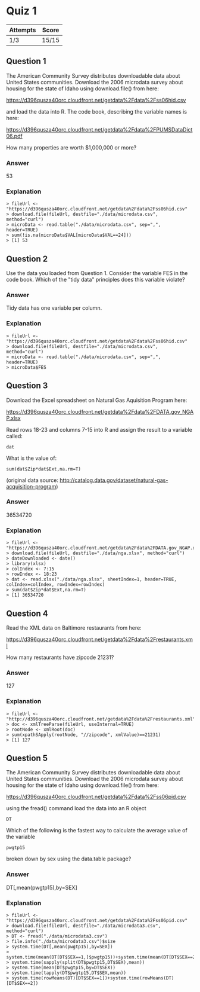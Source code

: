 Quiz 1
======

|Attempts|Score|
|--------|-----|
|     1/3|15/15|


Question 1
----------
The American Community Survey distributes downloadable data about United States communities. Download the 2006 microdata survey about housing for the state of Idaho using download.file() from here: 

https://d396qusza40orc.cloudfront.net/getdata%2Fdata%2Fss06hid.csv 

and load the data into R. The code book, describing the variable names is here: 

https://d396qusza40orc.cloudfront.net/getdata%2Fdata%2FPUMSDataDict06.pdf

How many properties are worth $1,000,000 or more?

### Answer
53

### Explanation

    > fileUrl <- "https://d396qusza40orc.cloudfront.net/getdata%2Fdata%2Fss06hid.csv"
    > download.file(fileUrl, destfile="./data/microdata.csv", method="curl")
    > microData <- read.table("./data/microdata.csv", sep=",", header=TRUE)
    > sum(!is.na(microData$VAL[microData$VAL==24]))
    > [1] 53
    
    
Question 2
----------
Use the data you loaded from Question 1. Consider the variable FES in the code book. Which of the "tidy data" principles does this variable violate?

### Answer
Tidy data has one variable per column.

### Explanation

    > fileUrl <- "https://d396qusza40orc.cloudfront.net/getdata%2Fdata%2Fss06hid.csv"
    > download.file(fileUrl, destfile="./data/microdata.csv", method="curl")
    > microData <- read.table("./data/microdata.csv", sep=",", header=TRUE)
    > microData$FES
    
    
Question 3
----------
Download the Excel spreadsheet on Natural Gas Aquisition Program here: 

https://d396qusza40orc.cloudfront.net/getdata%2Fdata%2FDATA.gov_NGAP.xlsx

Read rows 18-23 and columns 7-15 into R and assign the result to a variable called:

    dat
    
What is the value of:

    sum(dat$Zip*dat$Ext,na.rm=T)
    
(original data source: http://catalog.data.gov/dataset/natural-gas-acquisition-program)
    
### Answer
36534720

### Explanation

    > fileUrl <- "https://d396qusza40orc.cloudfront.net/getdata%2Fdata%2FDATA.gov_NGAP.xlsx"
    > download.file(fileUrl, destfile="./data/nga.xlsx", method="curl")
    > dateDownloaded <- date()
    > library(xlsx)
    > colIndex <- 7:15
    > rowIndex <- 18:23
    > dat <- read.xlsx("./data/nga.xlsx", sheetIndex=1, header=TRUE, colIndex=colIndex, rowIndex=rowIndex)
    > sum(dat$Zip*dat$Ext,na.rm=T)
    > [1] 36534720
    

Question 4
----------
Read the XML data on Baltimore restaurants from here: 

https://d396qusza40orc.cloudfront.net/getdata%2Fdata%2Frestaurants.xml 

How many restaurants have zipcode 21231?

### Answer
127

### Explanation

    > fileUrl <- "http://d396qusza40orc.cloudfront.net/getdata%2Fdata%2Frestaurants.xml"
    > doc <- xmlTreeParse(fileUrl, useInternal=TRUE)
    > rootNode <- xmlRoot(doc)
    > sum(xpathSApply(rootNode, "//zipcode", xmlValue)==21231)
    > [1] 127
    

Question 5
----------
The American Community Survey distributes downloadable data about United States communities. Download the 2006 microdata survey about housing for the state of Idaho using download.file() from here: 

https://d396qusza40orc.cloudfront.net/getdata%2Fdata%2Fss06pid.csv 

using the fread() command load the data into an R object

    DT
    
Which of the following is the fastest way to calculate the average value of the variable

    pwgtp15
    
broken down by sex using the data.table package?

### Answer
DT[,mean(pwgtp15),by=SEX]

### Explanation

    > fileUrl <- "https://d396qusza40orc.cloudfront.net/getdata%2Fdata%2Fss06pid.csv"
    > download.file(fileUrl, destfile="./data/microdata3.csv", method="curl")
    > DT <- fread("./data/microdata3.csv")
    > file.info("./data/microdata3.csv")$size
    > system.time(DT[,mean(pwgtp15),by=SEX])
    > system.time(mean(DT[DT$SEX==1,]$pwgtp15))+system.time(mean(DT[DT$SEX==2,]$pwgtp15))
    > system.time(sapply(split(DT$pwgtp15,DT$SEX),mean))
    > system.time(mean(DT$pwgtp15,by=DT$SEX))
    > system.time(tapply(DT$pwgtp15,DT$SEX,mean))
    > system.time(rowMeans(DT)[DT$SEX==1])+system.time(rowMeans(DT)[DT$SEX==2])

